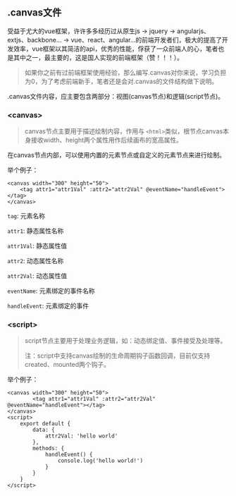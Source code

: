 ## .canvas文件

受益于尤大的vue框架，许许多多经历过从原生js -> jquery -> angularjs、extjs、backbone... -> vue、react、angular...的前端开发者们，极大的提高了开发效率，vue框架以其简洁的api，优秀的性能，俘获了一众前端人的心，笔者也是其中之一，最主要的，这是国人实现的前端框架（赞！！！）。

> 如果你之前有过前端框架使用经验，那么编写.canvas对你来说，学习负担为0，为了考虑前端新手，笔者还是会对.canvas的文件结构做下说明。

.canvas文件内容，应主要包含两部分：视图(canvas节点)和逻辑(script节点)。

### <canvas\>

> canvas节点主要用于描述绘制内容，作用与 `<html>`类似，根节点canvas本身接收width、height两个属性用作后续画布的宽高属性。

在canvas节点内部，可以使用内置的元素节点或自定义的元素节点来进行绘制。

举个例子：

```canvas
<canvas width="300" height="50">
    <tag attr1="attr1Val" :attr2="attr2Val" @eventName="handleEvent"></tag>
</canvas>
```

`tag`: 元素名称

`attr1`: 静态属性名称

`attr1Val`: 静态属性值

`attr2`: 动态属性名称

`attr2Val`: 动态属性值

`eventName`: 元素绑定的事件名称

`handleEvent`: 元素绑定的事件

### <script\>

> script节点主要用于处理业务逻辑，如：动态绑定值、事件接受及处理等。
>
> 注：script中支持canvas绘制的生命周期钩子函数回调，目前仅支持created、mounted两个钩子。

举个例子：

```canvas
<canvas width="300" height="50">
    	<tag attr1="attr1Val" :attr2="attr2Val" @eventName="handleEvent"></tag>
</canvas>
<script>
	export default {
		data: {
			attr2Val: 'hello world'
		},
		methods: {
			handleEvent() {
				console.log('hello world!')
			}
		}
	}
</script>
```
